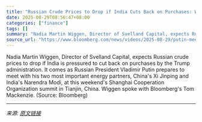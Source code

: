 ```yaml
---
title: "Russian Crude Prices to Drop if India Cuts Back on Purchases: Wiggen"
date: 2025-08-29T08:56:47+08:00
categories: ["finance"]
tags: []
summary: "Nadia Martin Wiggen, Director of Svelland Capital, expects Russian crude prices to drop if India is pressured to cut back on purchases by the Trump administration. It comes as Russian President Vladim"
source_url: "https://www.bloomberg.com/news/videos/2025-08-29/putin-meets-with-modi-and-xi-to-trash-out-energy-needs-video"
---
```


Nadia Martin Wiggen, Director of Svelland Capital, expects Russian crude prices to drop if India is pressured to cut back on purchases by the Trump administration. It comes as Russian President Vladimir Putin prepares to meet with his two most important energy partners, China's Xi Jinping and India's Narendra Modi, at this weekend's Shanghai Cooperation Organization summit in Tianjin, China. Wiggen spoke with Bloomberg's Tom Mackenzie. (Source: Bloomberg)

---

*来源: [原文链接](https://www.bloomberg.com/news/videos/2025-08-29/putin-meets-with-modi-and-xi-to-trash-out-energy-needs-video)*

